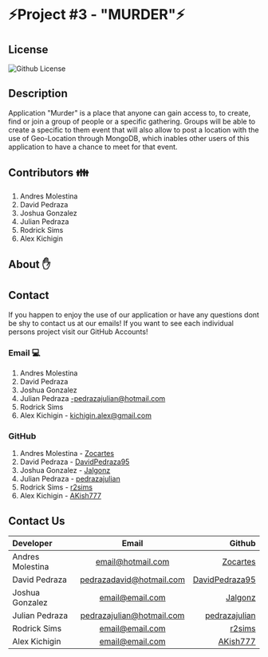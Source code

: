 # ⚡Project #3 - "MURDER"⚡

## License

![Github License](https://img.shields.io/badge/license-MIT-blue.svg)

## Description
Application "Murder" is a place that anyone can gain access to, to create, find or join a group of people or a specific gathering. Groups will be able to create a specific to them event that will also allow to post a location with the use of Geo-Location through MongoDB, which inables other users of this application to have a chance to meet for that event. 

## Contributors 👪
1. Andres Molestina
2. David Pedraza
3. Joshua Gonzalez
4. Julian Pedraza
5. Rodrick Sims
6. Alex Kichigin

## About ✋

## Contact
If you happen to enjoy the use of our application or have any questions dont be shy to contact us at our emails! If you want to see each individual persons project visit our GitHub Accounts!

### Email 💻

1. Andres Molestina
2. David Pedraza
3. Joshua Gonzalez
4. Julian Pedraza -pedrazajulian@hotmail.com
5. Rodrick Sims
6. Alex Kichigin - kichigin.alex@gmail.com

### GitHub

1. Andres Molestina - [Zocartes](https://github.com/Zocartes)
2. David Pedraza - [DavidPedraza95](https://github.com/DavidPedraza95)
3. Joshua Gonzalez - [Jalgonz](https://github.com/Jalgonz)
4. Julian Pedraza - [pedrazajulian](https://github.com/pedrazajulian)
5. Rodrick Sims - [r2sims](https://github.com/r2sims)
6. Alex Kichigin - [AKish777](https://github.com/AKish777)

## Contact Us

| Developer  | Email | Github|
| :------------ |:---------------:| -----:|
| Andres Molestina | email@hotmail.com |[Zocartes](https://github.com/Zocartes)|
| David Pedraza | pedrazadavid@hotmail.com|[DavidPedraza95](https://github.com/DavidPedraza95)|
| Joshua Gonzalez | email@email.com |[Jalgonz](https://github.com/Jalgonz)|
| Julian Pedraza | pedrazajulian@hotmail.com |[pedrazajulian](https://github.com/pedrazajulian)|
| Rodrick Sims |email@email.com|[r2sims](https://github.com/r2sims)|
| Alex Kichigin | email@email.com | [AKish777](https://github.com/AKish777)|